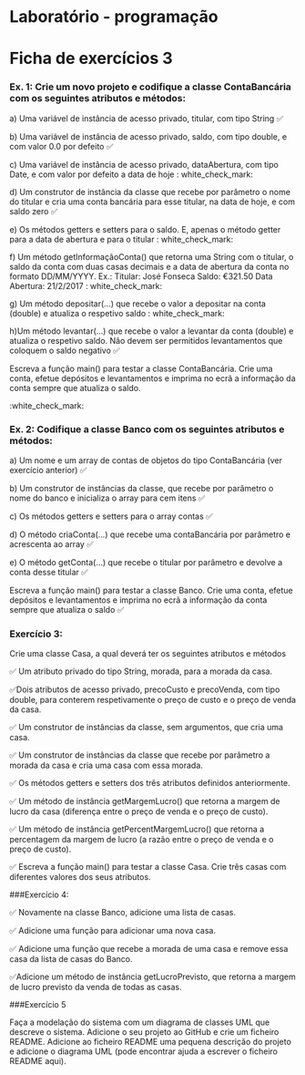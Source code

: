# Laboratório - programação

# Ficha de exercícios 3

### Ex. 1: Crie um novo projeto e codifique a classe ContaBancária com os seguintes atributos e  métodos:

a) Uma variável de instância de acesso privado, titular, com tipo String :white_check_mark:

b) Uma variável de instância de acesso privado, saldo, com tipo double, e com valor 0.0 por defeito :white_check_mark:

c) Uma variável de instância de acesso privado, dataAbertura, com tipo Date, e com valor por defeito a data de hoje :
white_check_mark:

d) Um construtor de instância da classe que recebe por parâmetro o nome do titular e cria uma conta bancária para esse
titular, na data de hoje, e com saldo zero :white_check_mark:

e) Os métodos getters e setters para o saldo. E, apenas o método getter para a data de abertura e para o titular :
white_check_mark:

f) Um método getInformaçãoConta() que retorna uma String com o titular, o saldo da conta com duas casas decimais e a
data de abertura da conta no formato DD/MM/YYYY. Ex.: Titular: José Fonseca Saldo: €321.50 Data Abertura: 21/2/2017 :
white_check_mark:

g) Um método depositar(…) que recebe o valor a depositar na conta (double) e atualiza o respetivo saldo :
white_check_mark:

h)Um método levantar(…) que recebe o valor a levantar da conta (double) e atualiza o respetivo saldo. Não devem ser
permitidos levantamentos que coloquem o saldo negativo :white_check_mark:

<p>Escreva a função main() para testar a classe ContaBancária. Crie uma conta, efetue depósitos e levantamentos e imprima no ecrã a informação da conta sempre que atualiza o saldo.</p>:white_check_mark:

### Ex. 2: Codifique a classe Banco com os seguintes atributos e métodos:

a) Um nome e um array de contas de objetos do tipo ContaBancária (ver exercício anterior) :white_check_mark:

b) Um construtor de instâncias da classe, que recebe por parâmetro o nome do banco e inicializa o array para cem itens :white_check_mark:

c) Os métodos getters e setters para o array contas :white_check_mark:

d) O método criaConta(…) que recebe uma contaBancária por parâmetro e acrescenta ao array :white_check_mark:

e) O método getConta(…) que recebe o titular por parâmetro e devolve a conta desse titular :white_check_mark:

Escreva a função main() para testar a classe Banco. Crie uma conta, efetue depósitos e levantamentos e imprima no ecrã a
informação da conta sempre que atualiza o saldo :white_check_mark:

### Exercício 3:

Crie uma classe Casa, a qual deverá ter os seguintes atributos e métodos

:white_check_mark: Um atributo privado do tipo String, morada, para a morada da casa.

:white_check_mark:Dois atributos de acesso privado, precoCusto e precoVenda, com tipo double, para conterem respetivamente o preço de custo e o preço de venda da casa.

:white_check_mark: Um construtor de instâncias da classe, sem argumentos, que cria uma casa.

:white_check_mark: Um construtor de instâncias da classe que recebe por parâmetro a morada da casa e cria uma casa com essa morada.

:white_check_mark: Os métodos getters e setters dos três atributos definidos anteriormente.

:white_check_mark: Um método de instância getMargemLucro() que retorna a margem de lucro da casa (diferença entre o preço de venda e o preço de custo).

:white_check_mark: Um método de instância getPercentMargemLucro() que retorna a percentagem da margem de lucro (a razão entre o preço de venda e o preço de custo).

:white_check_mark: Escreva a função main() para testar a classe Casa. Crie três casas com
diferentes valores dos seus atributos.


###Exercício 4:

:white_check_mark: Novamente na classe Banco, adicione uma lista de casas. 

:white_check_mark: Adicione uma função para adicionar uma nova casa.

:white_check_mark: Adicione uma função que recebe a morada de uma casa e remove essa casa da lista de casas do Banco.

:white_check_mark:Adicione um método de instância getLucroPrevisto, que retorna a margem de lucro previsto da venda de todas as casas.

###Exercício 5

Faça a modelação do sistema com um diagrama de classes UML que descreve o sistema. Adicione o seu projeto ao GitHub e crie um ficheiro README. Adicione ao ficheiro README uma pequena descrição do projeto e adicione o diagrama UML (pode encontrar ajuda a escrever o ficheiro README aqui).</p>